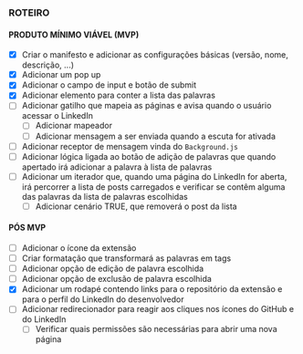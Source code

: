 ### ROTEIRO

#### PRODUTO MÍNIMO VIÁVEL (MVP)
- [X] Criar o manifesto e adicionar as configurações básicas (versão, nome, descrição, ...)
- [X] Adicionar um pop up
- [X] Adicionar o campo de input e botão de submit
- [X] Adicionar elemento para conter a lista das palavras
- [ ] Adicionar gatilho que mapeia as páginas e avisa quando o usuário acessar o LinkedIn
  - [ ] Adicionar mapeador
  - [ ] Adicionar mensagem a ser enviada quando a escuta for ativada
- [ ] Adicionar receptor de mensagem vinda do `Background.js`
- [ ] Adicionar lógica ligada ao botão de adição de palavras que quando apertado irá adicionar a palavra à lista de palavras
- [ ] Adicionar um iterador que, quando uma página do LinkedIn for aberta, irá percorrer a lista de posts carregados e verificar se contêm alguma das palavras da lista de palavras escolhidas
  - [ ] Adicionar cenário TRUE, que removerá o post da lista 

#### PÓS MVP
- [ ] Adicionar o ícone da extensão
- [ ] Criar formatação que transformará as palavras em tags
- [ ] Adicionar opção de edição de palavra escolhida
- [ ] Adicionar opção de exclusão de palavra escolhida
- [X] Adicionar um rodapé contendo links para o repositório da extensão e para o perfil do LinkedIn do desenvolvedor
- [ ] Adicionar redirecionador para reagir aos cliques nos ícones do GitHub e do LinkedIn
  - [ ] Verificar quais permissões são necessárias para abrir uma nova página